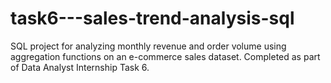 # task6---sales-trend-analysis-sql
SQL project for analyzing monthly revenue and order volume using aggregation functions on an e-commerce sales dataset. Completed as part of Data Analyst Internship Task 6.
